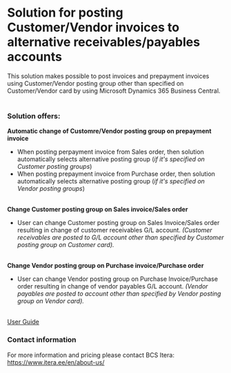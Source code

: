 # Solution for posting Customer/Vendor invoices to alternative receivables/payables accounts
This solution makes possible to post invoices and prepayment invoices using Customer/Vendor posting group other than specified on Customer/Vendor card by using Microsoft Dynamics 365 Business Central.
<br><br>

### Solution offers:
**Automatic change of Customre/Vendor posting group on prepayment invoice**
- When posting perpayment invoice from Sales order, then solution automatically selects alternative posting group (*if it's specified on Customer posting groups*)
- When posting prepayment invoice from Purchase order, then solution automatically selects alternative posting group (*if it's specified on Vendor posting groups*)
<br><br>

**Change Customer posting group on Sales invoice/Sales order**
- User can change Customer posting group on Sales Invoice/Sales order resulting in change of customer receivables G/L account. *(Customer receivables are posted to G/L account other than specified by Customer posting group on Customer card).*
<br><br>

**Change Vendor posting group on Purchase invoice/Purchase order**
- User can change Vendor posting group on Purchase Invoice/Purchase order resulting in change of vendor payables G/L account. *(Vendor payables are posted to account other than specified by Vendor posting group on Vendor card).*
<br><br>


[User Guide](help.md)

### Contact information
For more information and pricing please contact BCS Itera:<br>
<a href="https://www.itera.ee/en/about-us/" target="_blank">https://www.itera.ee/en/about-us/</a>
